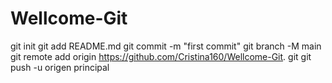 # Wellcome-Git
git init 
git add README.md 
git commit -m "first commit" 
git branch -M main 
git remote add origin https://github.com/Cristina160/Wellcome-Git. git
 git push -u origen principal
